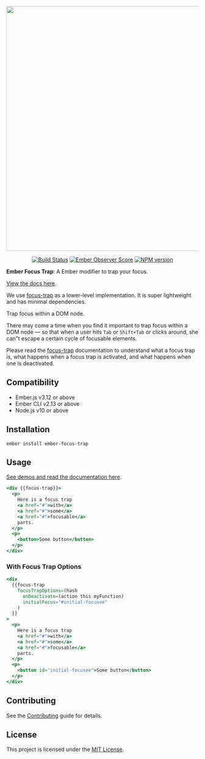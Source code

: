 <p align="center">
  <img width="640" src="https://repository-images.githubusercontent.com/186169303/b236b180-7408-11e9-9c6d-e58e1fd21700">
</p>

<p align="center">
  <a href="https://github.com/josemarluedke/ember-focus-trap/actions"><img src="https://github.com/josemarluedke/frontile/workflows/CI/badge.svg" alt="Build Status"></a>
  <a href="https://emberobserver.com/addons/ember-focus-trap"><img src="https://emberobserver.com/badges/ember-focus-trap.svg" alt="Ember Observer Score"></a>
  <a href="https://badge.fury.io/js/ember-focus-trap"><img src="https://badge.fury.io/js/ember-focus-trap.svg" alt="NPM version"></a>
</p>


**Ember Focus Trap**: A Ember modifier to trap your focus.

[View the docs here](https://josemarluedke.github.io/ember-focus-trap/).

We use [focus-trap](https://github.com/davidtheclark/focus-trap) as a lower-level implementation.
It is super lightweight and has minimal dependencies.

Trap focus within a DOM node.

There may come a time when you find it important to trap focus within a DOM node — so that when a user hits `Tab` or `Shift+Tab` or clicks around, she can"t escape a certain cycle of focusable elements.

Please read the [focus-trap](https://github.com/davidtheclark/focus-trap) documentation to understand what a focus trap is, what happens when a focus trap is activated, and what happens when one is deactivated.

Compatibility
------------------------------------------------------------------------------

* Ember.js v3.12 or above
* Ember CLI v2.13 or above
* Node.js v10 or above


Installation
------------------------------------------------------------------------------

```
ember install ember-focus-trap
```


Usage
------------------------------------------------------------------------------


[See demos and read the documentation here](https://josemarluedke.github.io/ember-focus-trap).


```hbs
<div {{focus-trap}}>
  <p>
    Here is a focus trap
    <a href="#">with</a>
    <a href="#">some</a>
    <a href="#">focusable</a>
    parts.
  </p>
  <p>
    <button>Some button</button>
  </p>
</div>
```

### With Focus Trap Options

```hbs
<div
  {{focus-trap
    focusTrapOptions=(hash
      onDeactivate=(action this.myFunction)
      initialFocus="#initial-focusee"
    )
  }}
>
  <p>
    Here is a focus trap
    <a href="#">with</a>
    <a href="#">some</a>
    <a href="#">focusable</a>
    parts.
  </p>
  <p>
    <button id="initial-focusee">Some button</button>
  </p>
</div>
```


Contributing
------------------------------------------------------------------------------

See the [Contributing](CONTRIBUTING.md) guide for details.


License
------------------------------------------------------------------------------

This project is licensed under the [MIT License](LICENSE.md).

